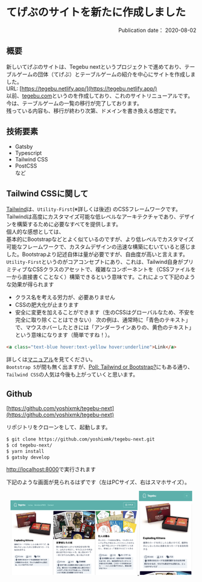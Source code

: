 # てげぶのサイトを新たに作成しました

<div style="text-align: right;">
Publication date： 2020-08-02
</div>

## 概要
新しいてげぶのサイトは、Tegebu nextというプロジェクトで進めており、テーブルゲームの団体（てげぶ）とテーブルゲームの紹介を中心にサイトを作成しました。  
URL: [https://tegebu.netlify.app/](https://tegebu.netlify.app/)  
以前、[tegebu.com](https://www.tegebu.com/tabletop-games/)というのを作成しており、これのサイトリニューアルです。  
今は、テーブルゲームの一覧の移行が完了しております。  
残っている内容も、移行が終わり次第、ドメインを書き換える想定です。

## 技術要素
- Gatsby
- Typescript
- Tailwind CSS
- PostCSS  
など

## Tailwind CSSに関して
[Tailwind](https://tailwindcss.com/)は、`Utility-First`(※詳しくは後述) のCSSフレームワークです。  
Tailwindは高度にカスタマイズ可能な低レベルなアーキテクチャであり、デザインを構築するために必要なすべてを提供します。  
個人的な感想としては、  
基本的にBootstrapなどとよく似ているのですが、より低レベルでカスタマイズ可能なフレームワークで、カスタムデザインの迅速な構築にむいていると感じました。Bootstrapより記述自体は量が必要ですが、自由度が高いと言えます。  
`Utility-First`というのがコアコンセプトにあり、これは、Tailwind自身がプリミティブなCSSクラスのアセットで、複雑なコンポーネントを（CSSファイルを一から直接書くことなく）構築できるという意味です。これによって下記のような効果が得られます
- クラス名を考える労力が、必要ありません
- CSSの肥大化が止まります
- 安全に変更を加えることができます（生のCSSはグローバルなため、不安を完全に取り除くことはできない）
次の例は、通常時に「青色のテキスト」で、マウスホバーしたときには「アンダーラインありの、黄色のテキスト」という意味になります（簡単ですね！）。
```html
<a class="text-blue hover:text-yellow hover:underline">Link</a>
```
詳しくは[マニュアル](https://tailwindcss.com/docs/utility-first)を見てください。  
`Bootstrap 5`が間も無く出ますが、[Poll: Tailwind or Bootstrap?](https://dev.to/zolidev/poll-tailwind-or-bootstrap-1153)にもある通り、`Tailwind CSS`の人気は今後も上がっていくと思います。  

## Github
[https://github.com/yoshixmk/tegebu-next](https://github.com/yoshixmk/tegebu-next)  

リポジトリをクローンをして、起動します。  
```Shell
$ git clone https://github.com/yoshixmk/tegebu-next.git
$ cd tegebu-next/
$ yarn install
$ gatsby develop
```
[http://localhost:8000](http://localhost:8000)で実行されます

下記のような画面が見られるはずです（左はPCサイズ、右はスマホサイズ）。
<div style="flex">
  <p align="center">
    <a href="https://tegebu.netlify.app/" >
      <img alt="Tegebuプレビュー画像1" src="../static/images/preview.png" width="67%"/>
    </a>
    <a href="https://tegebu.netlify.app/" >
      <img alt="Tegebuプレビュー画像2" src="../static/images//preview2.png" width="28%"/>
    </a>
  </p>
</div>
